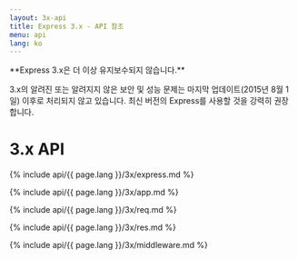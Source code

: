 ```yaml
---
layout: 3x-api
title: Express 3.x - API 참조
menu: api
lang: ko
---
```

<div id="api-doc" markdown="1">

  <div class="doc-box doc-warn" markdown="1">
  **Express 3.x은 더 이상 유지보수되지 않습니다.**

  3.x의 알려진 또는 알려지지 않은 보안 및 성능 문제는 마지막 업데이트(2015년 8월 1일) 이후로 처리되지 않고 있습니다. 최신 버전의 Express를 사용할 것을 강력히 권장합니다.
  </div>

  <h1>3.x API</h1>

  <a id='express' class='h2'></a>
  {% include api/{{ page.lang }}/3x/express.md %}

  <a id='application' class='h2'></a>
  {% include api/{{ page.lang }}/3x/app.md %}

  <a id='request' class='h2'></a>
  {% include api/{{ page.lang }}/3x/req.md %}

  <a id='response' class='h2'></a>
  {% include api/{{ page.lang }}/3x/res.md %}

  <a id='middleware' class='h2'></a>
  {% include api/{{ page.lang }}/3x/middleware.md %}

</div>
